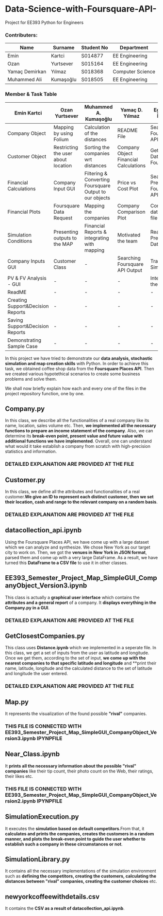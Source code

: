 # Data-Science-with-Foursquare-API-
Project for EE393 Python for Engineers

### Contributers:

| Name  | Surname   | Student No  | Department  |
|---|---|---|---|
| Emin  | Kartci  | S014877  | EE Engineering  |
|Ozan | Yurtsever | S015164 | EE Engineering |
|Yamaç Demirkan| Yılmaz |S018368 |Computer Science|
|Muhammed Ali |Kumaşoğlu| S018505|EE Engineering |

### Member & Task Table

| Emin Kartci  | Ozan Yurtsever   | Muhammed A. Kumaşoğlu  | Yamaç D. Yılmaz  | Egemen İşcan |
|---|---|---|---|---|
|Company Object          | Mapping by using Folium            | Calculation of the distances | README File | Searching Foursquare API |
|Customer Object         | Restricting the user about location                      | Sorting the companies wrt distances | Company Object Financial Calculations | Getting Data from Foursquare |
|Financial Calculations  | Company Input GUI                         | Filtering & Converting Foursquare Output to our objects  | Price vs Cost Plot | Searching Preminum Foursquare API | 
|Financial Plots         | Foursquare Data Request                       | Mapping the companies | Company Comparison Plot | Converting data to csv file |
|Simulation Conditions         | Presenting outputs to the MAP                 | Financial Reports & integrating with mapping | Motivated the team | Reading & Preparing Data |
|Company Inputs GUI         | Customer Class                    | - | Searching Foursquare API Output | Trade Simulation |
|PV & FV Analysis - GUI         | -                | - | - | Integrating the codes |
|ReadME         |-                               | - | - | - |
|Creating Support&Decision Reports         | -     | - | - |- |
|Saving Support&Decision Reports         | -       | - | - |- |
|Demonstrating Sample Case        | -              | - | - |- |

In this project we have tried to demonstrate our **data analysis, stochastic simulation and map creation skills** with Python. In order to achieve this task, we obtained coffee shop data from the **Foursquare Places API**. Then we created various hypotethical scenarios to create some business problems and solve them.

We shall now briefly explain how each and every one of the files in the project repository function, one by one.

## Company.py 

In this class, we describe all the functionalities of a real company like its name, location, sales volume etc. Then, **we implemented all the necessary functions to prepare an income statement of the company**. Also, we can determine its **break-even point, present value and future value with additional functions we have implemented**. Overall, one can understand what would it take establish a company from scratch with high-precision statistics and information.

### DETAILED EXPLANATION ARE PROVIDED AT THE FILE

## Customer.py

In this class, we define all the attributes and functionalities of a real customer.**We give an ID to represent each distinct customer, then we set their location, cash and range to the relevant company on a random basis**.

### DETAILED EXPLANATION ARE PROVIDED AT THE FILE

## datacollection_api.ipynb

Using the Foursquare Places API, we have come up with a large dataset which we can analyze and synthesize. We chose New York as our target city to work on. Then, we got the **venues in New York in JSON format**, parsed them and come up with a very large DataFrame. As a result, we have turned this **DataFrame to a CSV file** to use it in other classes.

## EE393_Semester_Project_Map_SimpleGUI_CompanyObject_Version3.ipynb

This class is actually a **graphical user interface** which contains the **attributes and a general report** of a company. It **displays everything in the Company.py in a GUI**.

### DETAILED EXPLANATION ARE PROVIDED AT THE FILE

## GetClosestCompanies.py

This class uses **Distance.ipynb** which we implemented in a seperate file. In this class, we get a set of inputs from the user as latitude and longitude. Once we get them, according to the set of input, **we come up with the nearest companies to that specific latitude and longitude** and **print their name, latitude, longitude and the calculated distance to the set of latitude and longitude the user entered.

### DETAILED EXPLANATION ARE PROVIDED AT THE FILE

## Map.py

It represents the visualization of the found possible **"rival"** companies.

### THIS FILE IS CONNECTED WITH EE393_Semester_Project_Map_SimpleGUI_CompanyObject_Version3.ipynb IPYNPFILE

## Near_Class.ipynb 

It **prints all the necessary information about the possible "rival" companies** like their tip count, their photo count on the Web, their ratings, their likes etc.

### THIS FILE IS CONNECTED WITH EE393_Semester_Project_Map_SimpleGUI_CompanyObject_Version2.ipynb IPYNPFILE

## SimulationExecution.py

It executes the **simulation based on default competitors**.From that, it **calculates and prints the companies, creates the customers in a random manner, and plots the break-even point to guide the user whether to establish such a company in these circumstances or not**.


## SimulationLibrary.py

It contains all the necessary implementations of the simulation environment such as **defining the competitors, creating the customers, calculating the distances between "rival" companies, creating the customer choices** etc.

## newyorkcoffeewithdetails.csv
It contains the **CSV as a result of datacollection_api.ipynb**.




